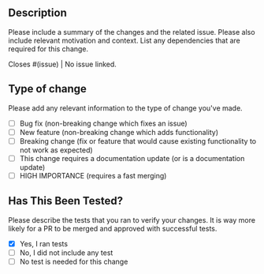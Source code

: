 ## Description

Please include a summary of the changes and the related issue. Please also include relevant motivation and context. List any dependencies that are required for this change.

Closes #(issue) | No issue linked.

## Type of change

Please add any relevant information to the type of change you've made.

-   [ ] Bug fix (non-breaking change which fixes an issue)
-   [ ] New feature (non-breaking change which adds functionality)
-   [ ] Breaking change (fix or feature that would cause existing functionality to not work as expected)
-   [ ] This change requires a documentation update (or is a documentation update)
-   [ ] HIGH IMPORTANCE (requires a fast merging)

## Has This Been Tested?

Please describe the tests that you ran to verify your changes. It is way more likely for a PR to be merged and approved with successful tests.

-   [x] Yes, I ran tests
-   [ ] No, I did not include any test
-   [ ] No test is needed for this change
